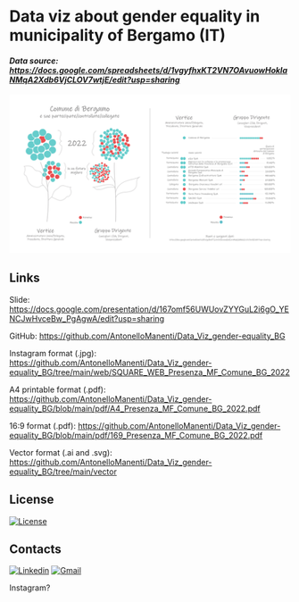 # Data viz about gender equality in municipality of Bergamo (IT)
#### _Data source: https://docs.google.com/spreadsheets/d/1vgyfhxKT2VN7OAvuowHokIaNMqA2Xdb6VjCLOV7wtjE/edit?usp=sharing_

![data viz gender equality](https://github.com/AntonelloManenti/Data_Viz_gender-equality_BG/blob/main/web/169_WEB_Presenza_MF_Comune_BG_2022.jpg)



## Links

Slide: https://docs.google.com/presentation/d/167omf56UWUovZYYGuL2i6gO_YENCJwHvceBw_PgAgwA/edit?usp=sharing

GitHub: https://github.com/AntonelloManenti/Data_Viz_gender-equality_BG

Instagram format (.jpg): https://github.com/AntonelloManenti/Data_Viz_gender-equality_BG/tree/main/web/SQUARE_WEB_Presenza_MF_Comune_BG_2022

A4 printable format (.pdf): https://github.com/AntonelloManenti/Data_Viz_gender-equality_BG/blob/main/pdf/A4_Presenza_MF_Comune_BG_2022.pdf

16:9 format (.pdf): https://github.com/AntonelloManenti/Data_Viz_gender-equality_BG/blob/main/pdf/169_Presenza_MF_Comune_BG_2022.pdf

Vector format (.ai and .svg): https://github.com/AntonelloManenti/Data_Viz_gender-equality_BG/tree/main/vector


## License
[![License](https://img.shields.io/badge/License-MIT-blue.svg)](https://github.com/AntonelloManenti/Data_Viz_gender-equality_BG/blob/main/LICENSE)

## Contacts
[![Linkedin](https://img.shields.io/badge/LinkedIn-gray?style=flat&logo=linkedin&labelColor=blue)](https://www.linkedin.com/in/antonello-manenti/)
[![Gmail](https://img.shields.io/badge/Gmail-D14836?style=flat&logo=gmail&logoColor=white&labelColor=red&color=gray)](mailto:antonellomanenti@gmail.com)

Instagram?
